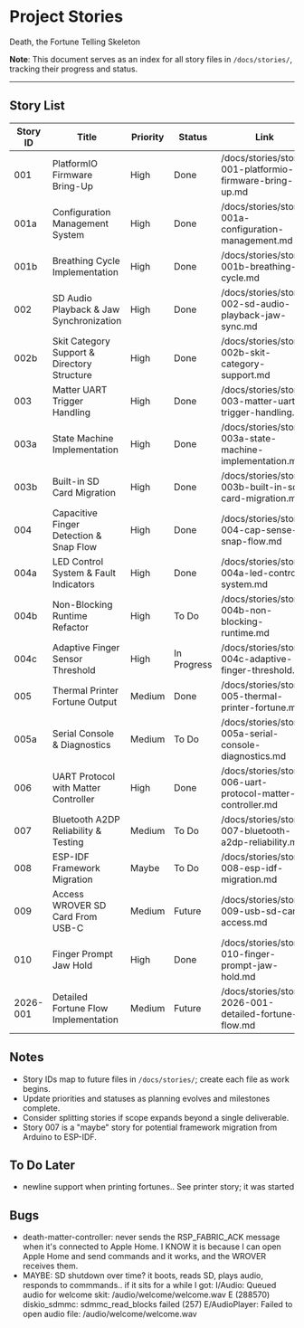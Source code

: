 # Project Stories

Death, the Fortune Telling Skeleton

**Note**: This document serves as an index for all story files in `/docs/stories/`, tracking their progress and status.

---

## Story List
| Story ID | Title                                   | Priority | Status | Link                                                   |
|----------|-----------------------------------------|----------|--------|--------------------------------------------------------|
| 001      | PlatformIO Firmware Bring-Up            | High     | Done   | /docs/stories/story-001-platformio-firmware-bring-up.md |
| 001a     | Configuration Management System         | High     | Done  | /docs/stories/story-001a-configuration-management.md   |
| 001b     | Breathing Cycle Implementation          | High     | Done   | /docs/stories/story-001b-breathing-cycle.md            |
| 002      | SD Audio Playback & Jaw Synchronization | High     | Done   | /docs/stories/story-002-sd-audio-playback-jaw-sync.md   |
| 002b     | Skit Category Support & Directory Structure | High     | Done   | /docs/stories/story-002b-skit-category-support.md       |
| 003      | Matter UART Trigger Handling            | High     | Done  | /docs/stories/story-003-matter-uart-trigger-handling.md |
| 003a     | State Machine Implementation            | High     | Done   | /docs/stories/story-003a-state-machine-implementation.md |
| 003b     | Built-in SD Card Migration              | High     | Done  | /docs/stories/story-003b-built-in-sd-card-migration.md |
| 004      | Capacitive Finger Detection & Snap Flow | High     | Done  | /docs/stories/story-004-cap-sense-snap-flow.md          |
| 004a     | LED Control System & Fault Indicators   | High     | Done  | /docs/stories/story-004a-led-control-system.md         |
| 004b     | Non-Blocking Runtime Refactor           | High     | To Do  | /docs/stories/story-004b-non-blocking-runtime.md       |
| 004c     | Adaptive Finger Sensor Threshold        | High     | In Progress | /docs/stories/story-004c-adaptive-finger-threshold.md   |
| 005      | Thermal Printer Fortune Output          | Medium   | Done | /docs/stories/story-005-thermal-printer-fortune.md      |
| 005a     | Serial Console & Diagnostics            | Medium   | To Do  | /docs/stories/story-005a-serial-console-diagnostics.md |
| 006      | UART Protocol with Matter Controller     | High     | Done   | /docs/stories/story-006-uart-protocol-matter-controller.md |
| 007      | Bluetooth A2DP Reliability & Testing    | Medium   | To Do  | /docs/stories/story-007-bluetooth-a2dp-reliability.md   |
| 008      | ESP-IDF Framework Migration              | Maybe    | To Do  | /docs/stories/story-008-esp-idf-migration.md           |
| 009      | Access WROVER SD Card From USB-C         | Medium   | Future | /docs/stories/story-009-usb-sd-card-access.md          |
| 010      | Finger Prompt Jaw Hold                   | High     | Done   | /docs/stories/story-010-finger-prompt-jaw-hold.md      |
| 2026-001 | Detailed Fortune Flow Implementation     | Medium   | Future | /docs/stories/story-2026-001-detailed-fortune-flow.md |

## Notes
- Story IDs map to future files in `/docs/stories/`; create each file as work begins.
- Update priorities and statuses as planning evolves and milestones complete.
- Consider splitting stories if scope expands beyond a single deliverable.
- Story 007 is a "maybe" story for potential framework migration from Arduino to ESP-IDF.

## To Do Later
- newline support when printing fortunes.. See printer story; it was started

## Bugs
- death-matter-controller: never sends the RSP_FABRIC_ACK message when it's connected to Apple Home. I KNOW it is because I can open Apple Home and send commands and it works, and the WROVER receives them.
- MAYBE: SD shutdown over time? it boots, reads SD, plays audio, responds to commmands.. if it sits for a while I got:
  I/Audio: Queued audio for welcome skit: /audio/welcome/welcome.wav
  E (288570) diskio_sdmmc: sdmmc_read_blocks failed (257)
  E/AudioPlayer: Failed to open audio file: /audio/welcome/welcome.wav

